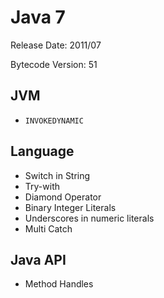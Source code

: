 # Java 7

Release Date: 2011/07

Bytecode Version: 51

## JVM

* `INVOKEDYNAMIC`

## Language

* Switch in String
* Try-with
* Diamond Operator
* Binary Integer Literals
* Underscores in numeric literals
* Multi Catch

## Java API

* Method Handles